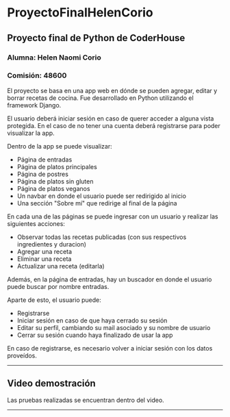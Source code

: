 # ProyectoFinalHelenCorio
## Proyecto final de Python de CoderHouse

### Alumna: Helen Naomi Corio

### Comisión: 48600

El proyecto se basa en una app web en dónde se pueden agregar, editar y borrar recetas de cocina. Fue desarrollado en Python utilizando el framework Django. 

El usuario deberá iniciar sesión en caso de querer acceder a alguna vista protegida. En el caso de no tener una cuenta deberá registrarse para poder visualizar la app.

Dentro de la app se puede visualizar:

- Página de entradas
- Página de platos principales
- Página de postres
- Página de platos sin gluten
- Página de platos veganos
- Un navbar en donde el usuario puede ser redirigido al inicio
- Una sección "Sobre mí" que redirige al final de la página

En cada una de las páginas se puede ingresar con un usuario y realizar las siguientes acciones:

- Observar todas las recetas publicadas (con sus respectivos ingredientes y duracion)
- Agregar una receta
- Eliminar una receta
- Actualizar una receta (editarla)

Además, en la página de entradas, hay un buscador en donde el usuario puede buscar por nombre entradas.

Aparte de esto, el usuario puede:

- Registrarse
- Iniciar sesión en caso de que haya cerrado su sesión
- Editar su perfil, cambiando su mail asociado y su nombre de usuario
- Cerrar su sesión cuando haya finalizado de usar la app

En caso de registrarse, es necesario volver a iniciar sesión con los datos proveídos.

_______________________________________________________________________________________________________________________________________________________________________

## Video demostración


Las pruebas realizadas se encuentran dentro del video.
_______________________________________________________________________________________________________________________________________________________________________

## 

